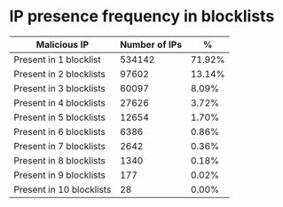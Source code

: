 # IP presence frequency in blocklists
| Malicious IP | Number of IPs | % |
|----|----|----|
| Present in 1 blocklist | 534142 | 71.92% |
| Present in 2 blocklists | 97602 | 13.14% |
| Present in 3 blocklists | 60097 | 8.09% |
| Present in 4 blocklists | 27626 | 3.72% |
| Present in 5 blocklists | 12654 | 1.70% |
| Present in 6 blocklists | 6386 | 0.86% |
| Present in 7 blocklists | 2642 | 0.36% |
| Present in 8 blocklists | 1340 | 0.18% |
| Present in 9 blocklists | 177 | 0.02% |
| Present in 10 blocklists | 28 | 0.00% |
